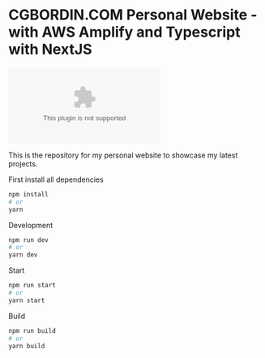 # CGBORDIN.COM Personal Website - with AWS Amplify and Typescript with NextJS

[![cgbordin.com](Cgbordin.com)](https://www.cgbordin.com)

This is the repository for my personal website to showcase my latest projects.

First install all dependencies
```bash
npm install
# or
yarn
```

Development
```bash
npm run dev
# or
yarn dev
```

Start
```bash
npm run start
# or
yarn start
```

Build
```bash
npm run build
# or
yarn build
```

